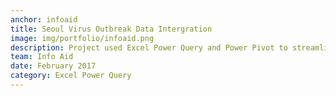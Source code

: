 ```yaml
---
anchor: infoaid
title: Seoul Virus Outbreak Data Intergration
image: img/portfolio/infoaid.png
description: Project used Excel Power Query and Power Pivot to streamline and integrate data collection for the Seoul virus outbreak investigation. The source code can be found <a href="https://github.com">here</a>.
team: Info Aid
date: February 2017
category: Excel Power Query
---
```

